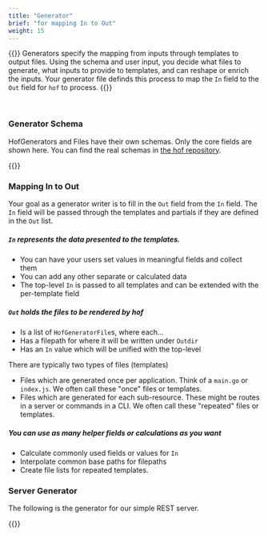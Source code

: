 ```yaml
---
title: "Generator"
brief: "for mapping In to Out"
weight: 15
---
```


{{<lead>}}
Generators specify the mapping from inputs through templates to output files.
Using the schema and user input, you decide what files to generate,
what inputs to provide to templates, and can reshape or enrich the inputs.
Your generator file definds this process to
map the `In` field to the `Out` field for `hof` to process.
{{</lead>}}

<br>

### Generator Schema

HofGenerators and Files have their own schemas.
Only the core fields are shown here.
You can find the real schemas in [the hof repository](https://github.com/hofstadter-io/hof/tree/_dev/schema/gen).

{{<codePane file="code/first-example/simple-server/content/generator/schemas.html" title="Generator Schemas">}}

### Mapping In to Out

Your goal as a generator writer is to fill in the `Out` field from the `In` field.
The `In` field will be passed through the templates and partials
if they are defined in the `Out` list.

##### `In` represents the data presented to the templates. 

- You can have your users set values in meaningful fields and collect them
- You can add any other separate or calculated data
- The top-level `In` is passed to all templates and can be extended with the per-template field

##### `Out` holds the files to be rendered by hof

- Is a list of `HofGeneratorFile`s, where each...
- Has a filepath for where it will be written under `Outdir`
- Has an `In` value which will be unified with the top-level

There are typically two types of files (templates)

- Files which are generated once per application. Think of a `main.go` or `index.js`. We often call these "once" files or templates.
- Files which are generated for each sub-resource. These might be routes in a server or commands in a CLI. We often call these "repeated" files or templates.

##### You can use as many helper fields or calculations as you want

- Calculate commonly used fields or values for `In`
- Interpolate common base paths for filepaths
- Create file lists for repeated templates.

### Server Generator

The following is the generator for our simple REST server.

{{<codePane file="code/first-example/simple-server/gen/server.html" title="gen/server.cue">}}


